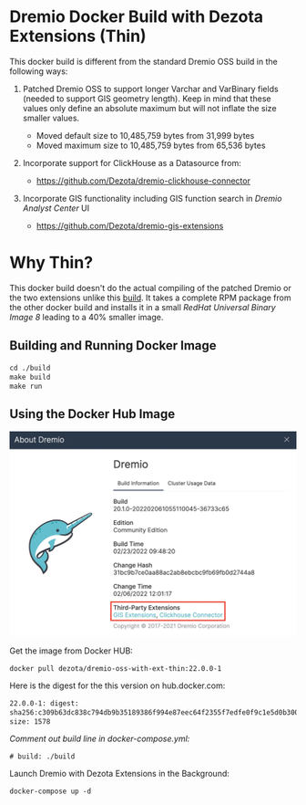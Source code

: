 # Dremio Docker Build with Dezota Extensions (Thin)

This docker build is different from the standard Dremio OSS build in the
following ways:

1. Patched Dremio OSS to support longer Varchar and VarBinary fields (needed
to support GIS geometry length).  Keep in mind that these values only define 
an absolute maximum but will not inflate the size smaller values.

   - Moved default size to 10,485,759 bytes from 31,999 bytes
   - Moved maximum size to 10,485,759 bytes from 65,536 bytes 

2. Incorporate support for ClickHouse as a Datasource from:

   - https://github.com/Dezota/dremio-clickhouse-connector

3. Incorporate GIS functionality including GIS function search in *Dremio Analyst
Center* UI

   - https://github.com/Dezota/dremio-gis-extensions

# Why Thin?

This docker build doesn't do the actual compiling of the patched Dremio or
the two extensions  unlike this
[build](https://github.com/Dezota/dremio-docker-with-extensions).  It takes
a complete RPM package from the other docker build and installs it in a
small *RedHat Universal Binary Image 8* leading to a 40% smaller image.

## Building and Running Docker Image

```
cd ./build
make build
make run
```

## Using the Docker Hub Image

![About Dremio with Dezota Extensions](./about_dremio_ext.jpg)

Get the image from Docker HUB:
```
docker pull dezota/dremio-oss-with-ext-thin:22.0.0-1
```

Here is the digest for the this version on hub.docker.com:
```
22.0.0-1: digest: sha256:c309b63dc838c794db9b35189386f994e87eec64f2355f7edfe0f9c1e5d0b300 size: 1578
````

*Comment out build line in docker-compose.yml:*
```
# build: ./build
```

Launch Dremio with Dezota Extensions in the Background:
```
docker-compose up -d
```
